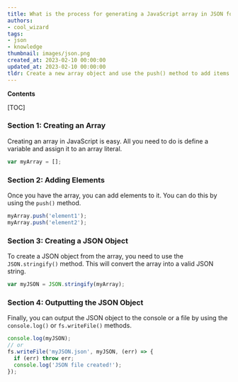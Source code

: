 ```yaml
---
title: What is the process for generating a JavaScript array in JSON format dynamically?
authors:
- cool_wizard
tags:
- json
- knowledge
thumbnail: images/json.png
created_at: 2023-02-10 00:00:00
updated_at: 2023-02-10 00:00:00
tldr: Create a new array object and use the push() method to add items to it.
---
```


**Contents**

[TOC]

### Section 1: Creating an Array

Creating an array in JavaScript is easy. All you need to do is define a variable and assign it to an array literal.

```js
var myArray = [];
```

### Section 2: Adding Elements

Once you have the array, you can add elements to it. You can do this by using the `push()` method.

```js
myArray.push('element1');
myArray.push('element2');
```

### Section 3: Creating a JSON Object

To create a JSON object from the array, you need to use the `JSON.stringify()` method. This will convert the array into a valid JSON string.

```js
var myJSON = JSON.stringify(myArray);
```

### Section 4: Outputting the JSON Object

Finally, you can output the JSON object to the console or a file by using the `console.log()` or `fs.writeFile()` methods.

```js
console.log(myJSON);
// or
fs.writeFile('myJSON.json', myJSON, (err) => {
  if (err) throw err;
  console.log('JSON file created!');
});
```
